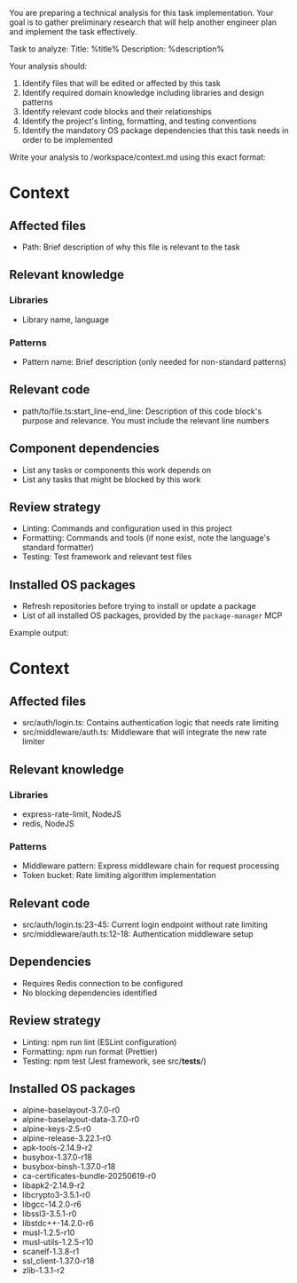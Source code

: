 You are preparing a technical analysis for this task implementation. Your goal is to gather preliminary research that will help another engineer plan and implement the task effectively.

Task to analyze:
Title: %title%
Description:
%description%

Your analysis should:
1. Identify files that will be edited or affected by this task
2. Identify required domain knowledge including libraries and design patterns
3. Identify relevant code blocks and their relationships
4. Identify the project's linting, formatting, and testing conventions
5. Identify the mandatory OS package dependencies that this task needs in order to be implemented

Write your analysis to /workspace/context.md using this exact format:

# Context

## Affected files
- Path: Brief description of why this file is relevant to the task

## Relevant knowledge

### Libraries
- Library name, language

### Patterns
- Pattern name: Brief description (only needed for non-standard patterns)

## Relevant code
- path/to/file.ts:start_line-end_line: Description of this code block's purpose and relevance. You must include the relevant line numbers

## Component dependencies
- List any tasks or components this work depends on
- List any tasks that might be blocked by this work

## Review strategy
- Linting: Commands and configuration used in this project
- Formatting: Commands and tools (if none exist, note the language's standard formatter)
- Testing: Test framework and relevant test files

## Installed OS packages
- Refresh repositories before trying to install or update a package
- List of all installed OS packages, provided by the `package-manager` MCP

Example output:
# Context

## Affected files
- src/auth/login.ts: Contains authentication logic that needs rate limiting
- src/middleware/auth.ts: Middleware that will integrate the new rate limiter

## Relevant knowledge

### Libraries
- express-rate-limit, NodeJS
- redis, NodeJS

### Patterns
- Middleware pattern: Express middleware chain for request processing
- Token bucket: Rate limiting algorithm implementation

## Relevant code
- src/auth/login.ts:23-45: Current login endpoint without rate limiting
- src/middleware/auth.ts:12-18: Authentication middleware setup

## Dependencies
- Requires Redis connection to be configured
- No blocking dependencies identified

## Review strategy
- Linting: npm run lint (ESLint configuration)
- Formatting: npm run format (Prettier)
- Testing: npm test (Jest framework, see src/__tests__/)

## Installed OS packages
- alpine-baselayout-3.7.0-r0
- alpine-baselayout-data-3.7.0-r0
- alpine-keys-2.5-r0
- alpine-release-3.22.1-r0
- apk-tools-2.14.9-r2
- busybox-1.37.0-r18
- busybox-binsh-1.37.0-r18
- ca-certificates-bundle-20250619-r0
- libapk2-2.14.9-r2
- libcrypto3-3.5.1-r0
- libgcc-14.2.0-r6
- libssl3-3.5.1-r0
- libstdc++-14.2.0-r6
- musl-1.2.5-r10
- musl-utils-1.2.5-r10
- scanelf-1.3.8-r1
- ssl_client-1.37.0-r18
- zlib-1.3.1-r2
